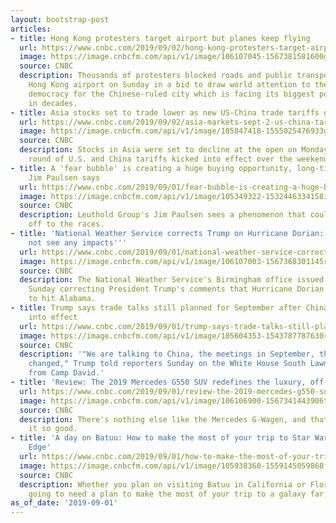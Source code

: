 ```yaml
---
layout: bootstrap-post
articles:
- title: Hong Kong protesters target airport but planes keep flying
  url: https://www.cnbc.com/2019/09/02/hong-kong-protesters-target-airport-but-planes-keep-flying.html
  image: https://image.cnbcfm.com/api/v1/image/106107045-1567381581600gettyimages-1171491293.jpeg?v=1567381660
  source: CNBC
  description: Thousands of protesters blocked roads and public transport links to
    Hong Kong airport on Sunday in a bid to draw world attention to their fight for
    democracy for the Chinese-ruled city which is facing its biggest political crisis
    in decades.
- title: Asia stocks set to trade lower as new US-China trade tariffs go into effect
  url: https://www.cnbc.com/2019/09/02/asia-markets-sept-2-us-china-tariffs-china-pmi-currencies-and-oil.html
  image: https://image.cnbcfm.com/api/v1/image/105847418-1555025476933gettyimages-1129771953.jpeg?v=1567380534
  source: CNBC
  description: Stocks in Asia were set to decline at the open on Monday as the latest
    round of U.S. and China tariffs kicked into effect over the weekend.
- title: A 'fear bubble' is creating a huge buying opportunity, long-time market bull
    Jim Paulsen says
  url: https://www.cnbc.com/2019/09/01/fear-bubble-is-creating-a-huge-buying-opportunity-long-time-bull.html
  image: https://image.cnbcfm.com/api/v1/image/105349322-1532446334158img_0066.jpg?v=1567195922
  source: CNBC
  description: Leuthold Group's Jim Paulsen sees a phenomenon that could send stocks
    off to the races.
- title: 'National Weather Service corrects Trump on Hurricane Dorian: ''Alabama will
    not see any impacts'''
  url: https://www.cnbc.com/2019/09/01/national-weather-service-corrects-trump-on-hurricane-dorian.html
  image: https://image.cnbcfm.com/api/v1/image/106107003-1567368301145rts2osip.jpg?v=1567368389
  source: CNBC
  description: The National Weather Service's Birmingham office issued a tweet on
    Sunday correcting President Trump's comments that Hurricane Dorian is expected
    to hit Alabama.
- title: Trump says trade talks still planned for September after China tariffs go
    into effect
  url: https://www.cnbc.com/2019/09/01/trump-says-trade-talks-still-planned-for-sept-after-china-tariffs-go-into-effect.html
  image: https://image.cnbcfm.com/api/v1/image/105604353-1543787787630rts28g0t.jpg?v=1543792507
  source: CNBC
  description: '"We are talking to China, the meetings in September, that hasn''t
    changed," Trump told reporters Sunday on the White House South Lawn after returning
    from Camp David.'
- title: 'Review: The 2019 Mercedes G550 SUV redefines the luxury, off-road experience'
  url: https://www.cnbc.com/2019/09/01/review-the-2019-mercedes-g550-suv-redefines-the-luxury-off-road-experience.html
  image: https://image.cnbcfm.com/api/v1/image/106106900-1567341443906the2019mercedesg55007.jpg?v=1567341943
  source: CNBC
  description: There's nothing else like the Mercedes G-Wagen, and that's what makes
    it so good.
- title: 'A day on Batuu: How to make the most of your trip to Star Wars: Galaxy''s
    Edge'
  url: https://www.cnbc.com/2019/09/01/how-to-make-the-most-of-your-trip-to-star-wars-galaxys-edge.html
  image: https://image.cnbcfm.com/api/v1/image/105938360-1559145059868falconcropped.jpg?v=1559222342
  source: CNBC
  description: Whether you plan on visiting Batuu in California or Florida, you're
    going to need a plan to make the most of your trip to a galaxy far, far away.
as_of_date: '2019-09-01'
---
```


